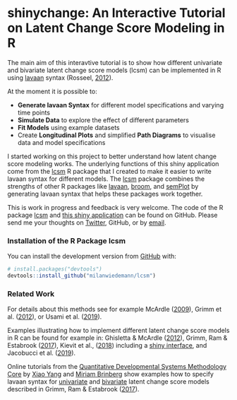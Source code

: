 # shinychange: An Interactive Tutorial on Latent Change Score Modeling in R

The main aim of this interavtive tutorial is to show how different univariate and bivariate latent change score models (lcsm) can be implemented in R using [lavaan](http://lavaan.ugent.be/) syntax (Rosseel, [2012](http://www.jstatsoft.org/v48/i02)).

At the moment it is possible to:
- **Generate lavaan Syntax** for different model specifications and varying time points
- **Simulate Data** to explore the effect of different parameters
- **Fit Models** using example datasets
- Create **Longitudinal Plots** and simplified **Path Diagrams** to visualise data and model specifications 

I started working on this project to better understand how latent change score modeling works.
The underlying functions of this shiny application come from the [lcsm](https://github.com/milanwiedemann/lcsm) R package that I created to make it easier to write lavaan syntax for different models.
The [lcsm](https://github.com/milanwiedemann/lcsm) package combines the strengths of other R packages like [lavaan](http://lavaan.ugent.be/), [broom](https://broom.tidyverse.org), and [semPlot](https://cran.r-project.org/web/packages/semPlot/index.html) by generating lavaan syntax that helps these packages work together.

This is work in progress and feedback is very welcome.
The code of the R package [lcsm](https://github.com/milanwiedemann/lcsm) and [this shiny application](https://github.com/milanwiedemann/shinychange) can be found on GitHub.
Please send me your thoughts on [Twitter](https://twitter.com/milanwiedemann), GitHub, or by [email](mailto:milan.wiedemann@gmail.com).  

### Installation of the R Package lcsm

You can install the development version from
[GitHub](https://github.com/milanwiedemann/lcsm) with:

``` r
# install.packages("devtools")
devtools::install_github("milanwiedemann/lcsm")
```

### Related Work

For details about this methods see for example 
McArdle ([2009](http://www.annualreviews.org/doi/10.1146/annurev.psych.60.110707.163612)),
Grimm et al. ([2012](https://doi.org/10.1080/10705511.2012.659627)), or Usami et al. ([2019](http://dx.doi.org/10.1037/met0000210)).

Examples illustrating how to implement different latent change score models in R can be found for example in:
Ghisletta & McArdle ([2012](https://doi.org/10.1080/10705511.2012.713275)), 
Grimm, Ram & Estabrook ([2017](https://www.guilford.com/books/Growth-Modeling/Grimm-Ram-Estabrook/9781462526062)), Kievit et al., ([2018](https://doi.org/10.1016/j.dcn.2017.11.007)) including a [shiny interface](http://brandmaier.de/shiny/sample-apps/SimLCS_app/), and
Jacobucci et al. ([2019](https://doi.org/10.1080/10705511.2019.1619457)).

Online tutorials from the [Quantitative Developmental Systems Methodology Core](https://quantdev.ssri.psu.edu/) by [Xiao Yang](https://quantdev.ssri.psu.edu/people/xfy5031) and [Miriam Brinberg](https://quantdev.ssri.psu.edu/people/mjb6504) show examples how to specify lavaan syntax for [univariate](https://quantdev.ssri.psu.edu/tutorials/growth-modeling-chapter-16-introduction-latent-change-score-modeling) and [bivariate](https://quantdev.ssri.psu.edu/tutorials/growth-modeling-chapter-17-multivariate-latent-change-score-models) latent change score models described in Grimm, Ram & Estabrook ([2017](https://www.guilford.com/books/Growth-Modeling/Grimm-Ram-Estabrook/9781462526062)).
